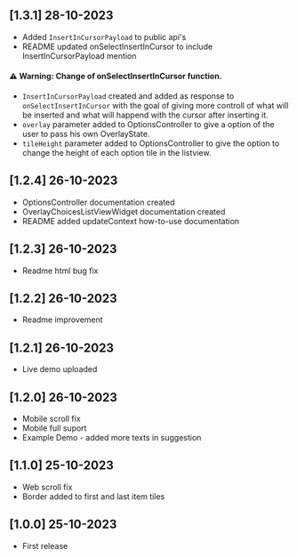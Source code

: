 ## [1.3.1] 28-10-2023
* Added `InsertInCursorPayload` to public api's
* README updated onSelectInsertInCursor to include InsertInCursorPayload mention

#### ⚠️ Warning: Change of onSelectInsertInCursor function.
* `InsertInCursorPayload` created and added as response to `onSelectInsertInCursor` with the goal of giving more controll of what will be inserted and what will happend with the cursor after inserting it.
* `overlay` parameter added to OptionsController to give a option of the user to pass his own OverlayState.
* `tileHeight` parameter added to OptionsController to give the option to change the height of each option tile in the listview.

## [1.2.4] 26-10-2023
* OptionsController documentation created
* OverlayChoicesListViewWidget documentation created
* README added updateContext how-to-use documentation

## [1.2.3] 26-10-2023
* Readme html bug fix

## [1.2.2] 26-10-2023
* Readme improvement

## [1.2.1] 26-10-2023
* Live demo uploaded

## [1.2.0] 26-10-2023
* Mobile scroll fix
* Mobile full suport
* Example Demo - added more texts in suggestion

## [1.1.0] 25-10-2023
* Web scroll fix
* Border added to first and last item tiles 

## [1.0.0] 25-10-2023
* First release